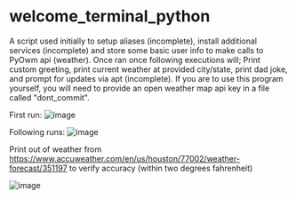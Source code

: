 # welcome_terminal_python
A script used initially to setup aliases (incomplete), install additional services (incomplete) and store some basic user info to make calls to PyOwm api (weather). 
Once ran once following executions will; 
                                        Print custom greeting, 
                                        print current weather at provided city/state, 
                                        print dad joke, 
                                        and prompt for updates via apt (incomplete). 
If you are to use this program yourself, you will need to provide an open weather map api key in a file called "dont_commit". 

First run:
![image](https://github.com/NoahRothgaber/welcome_terminal_python/assets/116089659/54eaac46-ffb6-4daf-894e-69703fb03050)

Following runs:
![image](https://github.com/NoahRothgaber/welcome_terminal_python/assets/116089659/c4d924b1-6799-486e-971b-20aec7e4030b)

Print out of weather from https://www.accuweather.com/en/us/houston/77002/weather-forecast/351197 to verify accuracy (within two degrees fahrenheit) 

![image](https://github.com/NoahRothgaber/welcome_terminal_python/assets/116089659/87de0058-30b4-400c-80a8-64163722745c)
